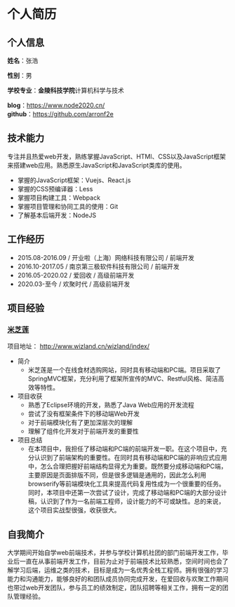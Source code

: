 个人简历
======================

## 个人信息

**姓名**：张浩

**性别**：男

**学校专业**：**金陵科技学院**计算机科学与技术

**blog**：https://www.node2020.cn/  
**github**：https://github.com/arronf2e

## 技术能力

专注并且热爱web开发，熟练掌握JavaScript、HTMl、CSS以及JavaScript框架来搭建web应用。熟悉原生JavaScript和JavaScript类库的使用。

* 掌握的JavaScript框架：Vuejs、React.js
* 掌握的CSS预编译器：Less
* 掌握项目构建工具：Webpack
* 掌握项目管理和协同工具的使用：Git
* 了解基本后端开发：NodeJS

## 工作经历

* 2015.08-2016.09 /  开业啦（上海）网络科技有限公司 /  前端开发
* 2016.10-2017.05 /  南京第三极软件科技有限公司 /  前端开发
* 2016.05-2020.02 /  爱回收 /  高级前端开发
* 2020.03-至今 /  欢聚时代 /  高级前端开发

## 项目经验

### [米芝莲](http://www.wizland.cn/wizland/index/)
项目地址： http://www.wizland.cn/wizland/index/
- 简介
  + 米芝莲是一个在线食材选购网站，同时具有移动端和PC端。项目采取了SpringMVC框架，充分利用了框架所宣传的MVC、Restful风格、简洁高效等特性。
- 项目收获
  + 熟悉了Eclipse环境的开发，熟悉了Java Web应用的开发流程
  + 尝试了没有框架条件下的移动端Web开发
  + 对于前端模块化有了更加深层次的理解
  + 理解了组件化开发对于前端开发的重要性
- 项目总结
  + 在本项目中，我担任了移动端和PC端的前端开发一职。在这个项目中，充分认识到了前端架构的重要性。在同时具有移动端和PC端的非响应式应用中，怎么合理把握好前端结构显得尤为重要。既然要分成移动端和PC端，主要原因是页面排版不同，但是很多逻辑是通用的，因此怎么利用browserify等前端模块化工具来提高代码复用性成为一个很重要的任务。同时，本项目中还第一次尝试了设计，完成了移动端和PC端的大部分设计稿，认识到了作为一名前端工程师，设计能力的不可或缺性。总的来说，这个项目实战型很强，收获很大。


## 自我简介

大学期间开始自学web前端技术，并参与学校计算机社团的部门前端开发工作，毕业后一直在从事前端开发工作，目前为止对于前端技术比较熟悉，空间时间也会了解学习后端，运维之类的技术，目标是成为一名优秀全栈工程师。拥有很强的学习能力和沟通能力，能够良好的和团队成员协同完成开发，在爱回收与欢聚工作期间也带过web开发团队，参与员工的绩效制定，团队招聘等相关工作，拥有一定的团队管理经验。
